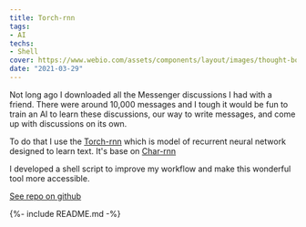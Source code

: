 ```yaml
---
title: Torch-rnn
tags:
- AI
techs:
- Shell
cover: https://www.webio.com/assets/components/layout/images/thought-box-images/blogs/IMG_Getting%20The%20Most%20from%20AI%20Agents%20and%20Message_780x520%20Blog.jpg
date: "2021-03-29"
---
```


Not long ago I downloaded all the Messenger discussions I had with a friend. There were around 10,000 messages and I tough it would be fun to train an AI to learn these discussions, our way to write messages, and come up with discussions on its own.

To do that I use the [Torch-rnn](https://github.com/jcjohnson/torch-rnn) which is model of recurrent neural network designed to learn text. It's base on [Char-rnn](https://github.com/karpathy/char-rnn)

I developed a shell script to improve my workflow and make this wonderful tool more accessible.

<a class="button button--primary button--rounded button--lg" href="https://github.com/GabrielVidal1/torch-rnn-quickstart"><i class="fab fa-github"></i> See repo on github</a>

{%- include README.md -%}
